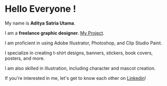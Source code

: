 # Hello Everyone ! 

My name is **Aditya Satria Utama**.<br>

I am a **freelance graphic designer.** [My Project](https://detsamushin.github.io/portofolio-saya/).<br>

I am proficient in using Adobe Illustrator, Photoshop, and Clip Studio Paint.<br>

I specialize in creating t-shirt designs, banners, stickers, book covers, posters, and more.<br>

I am also skilled in illustration, including character and mascot creation.

If you're interested in me, let's get to know each other on [Linkedin](www.linkedin.com/in/aditya-satria-utama-a54469323)!

